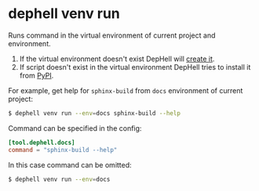 # dephell venv run

Runs command in the virtual environment of current project and environment.

1. If the virtual environment doesn't exist DepHell will [create it](cmd-venv-create).
1. If script doesn't exist in the virtual environment DepHell tries to install it from [PyPI](https://pypi.org/).

For example, get help for `sphinx-build` from `docs` environment of current project:

```bash
$ dephell venv run --env=docs sphinx-build --help
```

Command can be specified in the config:

```toml
[tool.dephell.docs]
command = "sphinx-build --help"
```

In this case command can be omitted:

```bash
$ dephell venv run --env=docs
```
